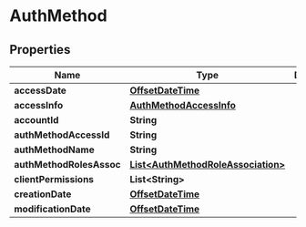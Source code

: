 

# AuthMethod

## Properties

Name | Type | Description | Notes
------------ | ------------- | ------------- | -------------
**accessDate** | [**OffsetDateTime**](OffsetDateTime.md) |  |  [optional]
**accessInfo** | [**AuthMethodAccessInfo**](AuthMethodAccessInfo.md) |  |  [optional]
**accountId** | **String** |  |  [optional]
**authMethodAccessId** | **String** |  |  [optional]
**authMethodName** | **String** |  |  [optional]
**authMethodRolesAssoc** | [**List&lt;AuthMethodRoleAssociation&gt;**](AuthMethodRoleAssociation.md) |  |  [optional]
**clientPermissions** | **List&lt;String&gt;** |  |  [optional]
**creationDate** | [**OffsetDateTime**](OffsetDateTime.md) |  |  [optional]
**modificationDate** | [**OffsetDateTime**](OffsetDateTime.md) |  |  [optional]



